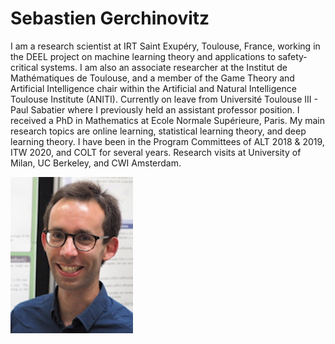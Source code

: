 # Sebastien Gerchinovitz

I am a research scientist at IRT Saint Exupéry, Toulouse, France, working in the DEEL project on machine learning theory and applications to safety-critical systems. I am also an associate researcher at the Institut de Mathématiques de Toulouse, and a member of the Game Theory and Artificial Intelligence chair within the Artificial and Natural Intelligence Toulouse Institute (ANITI). Currently on leave from Université Toulouse III - Paul Sabatier where I previously held an assistant professor position. I received a PhD in Mathematics at Ecole Normale Supérieure, Paris. My main research topics are online learning, statistical learning theory, and deep learning theory. I have been in the Program Committees of ALT 2018 & 2019, ITW 2020, and COLT for several years. Research visits at University of Milan, UC Berkeley, and CWI Amsterdam.  

![Photo](img/sgerchinovitz.jpg)
